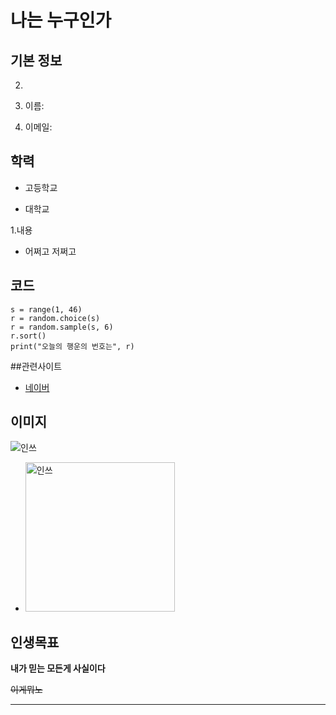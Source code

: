 # 나는 누구인가

## 기본 정보

2. 

3. 이름:

4. 이메일:

## 학력

- 고등학교

- 대학교

1.내용

* 어쩌고 저쩌고

## 코드

```import
s = range(1, 46)
r = random.choice(s)
r = random.sample(s, 6)
r.sort()
print("오늘의 행운의 번호는", r)
```

##관련사이트

- [네이버](http://www.naver.com)

## 이미지
![인쓰](https://user-images.githubusercontent.com/122503960/211989071-bdd0e657-537a-4f90-a096-025f3385864c.jpg)

- <img src="file:///C:/Users/SSAFY/AppData/Roaming/marktext/images/08f855ab2cbb7bd3f50ab3838e468577282a9125.jpg" title="" alt="인쓰" width="239">

## 인생목표


**내가 믿는 모든게 사실이다**  

~~이게뭐노~~ 

---
